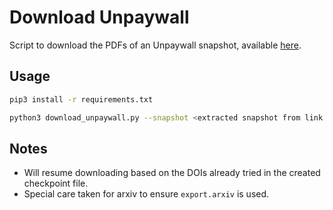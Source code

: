 # Download Unpaywall

Script to download the PDFs of an Unpaywall snapshot, available [here](https://unpaywall.org/products/snapshot).

## Usage

```bash
pip3 install -r requirements.txt

python3 download_unpaywall.py --snapshot <extracted snapshot from link above> --dl_folder D:\\Data\pdfs
```

## Notes
* Will resume downloading based on the DOIs already tried in the created checkpoint file.
* Special care taken for arxiv to ensure `export.arxiv` is used.